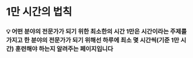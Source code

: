 # 1만 시간의 법칙
### 💡 어떤 분야의 전문가가 되기 위한 최소한의 시간 1만은 시간이라는 주제를 가지고 한 분야의 전문가가 되기 위해선 하루에 최소 몇 시간씩(기준 1만 시간) 훈련해야 하는지 알려주는 페이지입니다